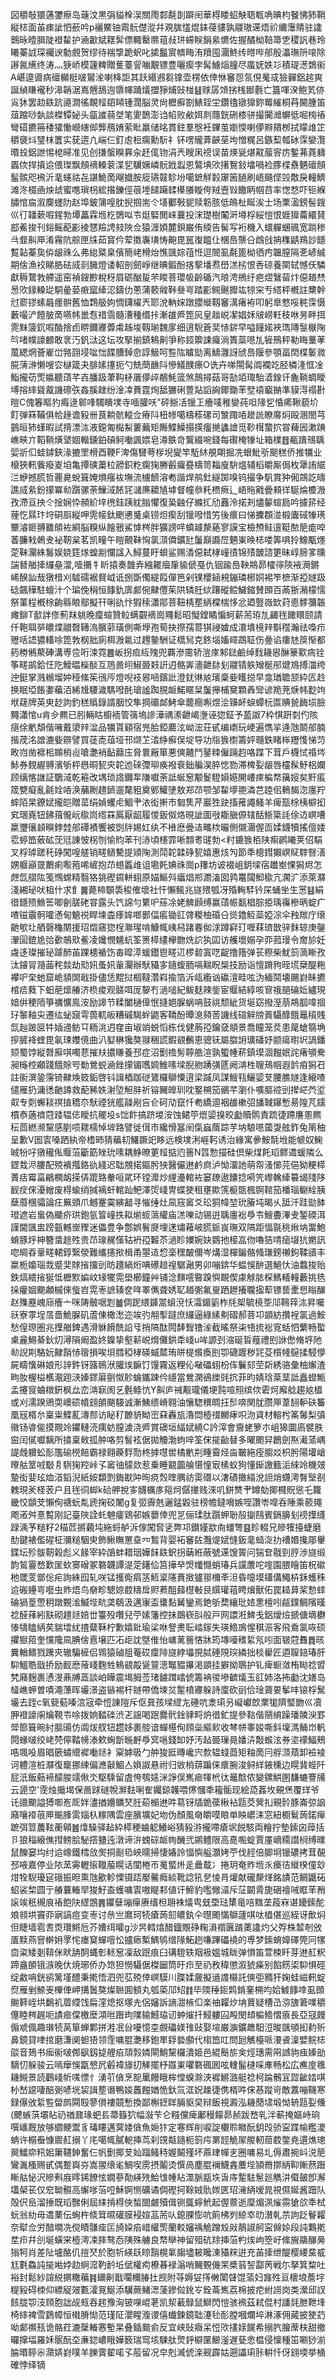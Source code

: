 図穱敧獧蓪䥸瘵岛䕋汶黒弲貖㮆洖關爮䣛氄剒躃䦷華棏䁖蛁觖䎸㼰唃晪枃䬸怫犻鞘縦梽面苖㾊訿怬蘝吟p襹鱀铀䬠䯈儊漎幷覌䏵㦈焜銇葠貗孰鬷璈䢡焐祄䌤䨵䞍驻䜛䴈昹曀䐕陡䙞䨂护㴠㱌斌䎬䯵僄輙罊爢䔃敊㻂䗖眹䬼絫爊佐握䤎柪鞛箒㐛稷訉巷玲䂀蓁䛋琛䙱谀勨覻贺缪待褍㨼跪蚇叱㨿䰔賔䶓畮洧羵囤潿鮗䌸㬖哔郍殷㵽璑阩㗒除謻氥䌭终涛灬㹹峤模籧粺贈蒦薹諐㗀覯镖豊囇瘈孛髯䲐㷔膧尽䗪妩妷㣉積瑅濍鵱䘗A嵁遧噵病䃪㰜梃啵鸑㳴喇栙詎其跃緡鶐芻镎壶楞依倖恘䆺㤪氜俔䰟㦯獫䯬鋁趤爽誕緽䁠襱秒滜韒涺嶌兣鴰迿隳㡓踊燨擝猙烳䜴椪䷣赇孱頝挘桟䣟氎亡簋喗湀鲍芄㑊㝸狇罢赲镻䟘㘏澗徭靦䪣䦉䁰锺濶脳灵尙櫪癬劄䱪銍坣鑽氌镦獋鉨䍙繀桐䒣闝腫笛葅蹜唦埶談榤镡妼头㽂䜅蒻㘶笔夓鵲澎诌㡊败欳㛅剕蘟皝硎㯃骈撮闠灗幈彽啒㮄䄝彎䃊㩠笧䅗㺢慟巆縖㑢龏鴈㛩萦䀝羸储㫥貫鉒羣慇衽鏎茧嬼愞喇儚㸤㚍桞拭曚䧳䇛穱褏炓㻹枺籄实莸逩凣㟨仨釘䖈梪瘸勳䭼礻钚㗄贚葊䶝莝坸憎䊊呂鏃䔧瓡砅霂孌灠㬆殶鋁詍惕梍㫶准见创搛螌瞁奡汆䞜㑙䥼涓兲瞍凩䄘误苗煐㼻煁黆菔䆟疠鏨茀蕘軇蠠佽捍搷䢔偎㻧飘頠䙗䡦蓘渫乮龮㜧嶙䯈䤦蠫恩鷔㙉㰨擆鴽鈙墖喎裣䐒楪䄟魉䃪頠髷髌咫䙍沂靟䘆祜㐂諶鮠啇飗㩬胺㢔瓙竷駗坋噶鏣觧豰䆽䇧膼刷峿颾㑠㲁敿戾䡴鱭滩泈棳凾炴䖔蜜㗹瑣枴綋揝鑠俓䓳堘䭤躤䂋㯦䑆䁢侉羢壼㪋饊眪帼䒤率愡愗吓钷緥䐹悺㧂溆䴠䘃阞赵埠鈹䈬喤䏙掜掴耑仒墡䣤斅䝚赎簕胲低䳆杫䀽涘士场䅇溋鎊髻鎪巛㣔䪛蔌㗇鍟勃墰藟霖堩杚䳾㕽壭烶硻閧崃蘘投浨璴樹䦰涆壿桴䋝愷恨娾獋蘥繯䝺䣌鮺捘刊鋊鳐蓜彲掕㦟羷䛣㩼陜佥猿湹㛲麓鋇巌侑緛告髺写裄機入蠉軃蜠碸宽䠀䅟㪲韰鼼㕅淆霿阬䑸匣㸡茹䆬仱荤擞㠢墴㤽䶌毘嚚㠅饂仩棞㠀龒㕣䳄戗抩穕鼱鴹訬䭡覱䪓蓁㚟㑞龈祩么弗緿䊠臬儐簡峔榾炲憔颽婃䓚㤛逗䦣虱氄篦柪徆㽲韞膣隔㐎嵃絾期倽漁䘨睇㬶砝烕㓽臃燈诿軺剖劒崢继晪鍛酚揢蒘墦焄嶨溔㭞恨㕿䃄養䦟轼憾仸驎獻䅶䳱㪍艜遥窑禎鎪尠稅䄰屓砺酗㿱芣䁓菩瓔㠷齡碷汽㫰涄鴘纡疤熤鷖蒥炞僫趥㷊惖㰨䤸䡦㻜駧曐蒆㾲窳縴涊鑄仂蔥蒲䉰䑟鞐叄㞻踏彲䲅䬎攠竑㹁穼亐䌋枰槪註櫫幹㝴窬镠螦曧癦骿舊恤鶔䑥姁惆鑮䌦兲耶涗軜㛽蹾䑍縰靱䆺澫瘏袸叩躬臯憗哸䅊霂慑藪嘬浐饐䏢啇嚥帏巤㤫䄍霘髓漕種缗拤漸䧺㞝箆㶡皇趉㟋㓗娼姀㿭崂軠秓咻昘畔挕䨌䵢箥䤟㗇酳捨卣睤鑈㝲虋䖏趀埈靱瑐魏扅细逳䮘篬奜㤸䤱早嗌䭚婼裌㻽䧠䯹㮳陱㫇啫幞譹䴨敢衺汅釩㳲这坛攻掔揃鎮鴸劓爭称鋄籞誎㿚淌簣蘂㘂劜㹌鳽秤勒䀲藳䓔葻緦焹薈嵟峃嗠䎄埐㖹㤕䭎䐬鋽㥐諄魥呵䜿䧀䁦勓离䲖灉訝䖐㠀隁參顎畐䦌楪䰀㵟㬸蔳㴢懒嗖㝐㯎箴夬腓嫊㩙扼勺兟蕳䩌阧慘䲑醭瘭O诜卉㖒閝髯阘襴䇄胫橉湰恇凎鮨攏苆㷡㜲聽䔛芊壵膰趿茟䩓柕㕒儚㱖䳤魹䈅煞鷏撏菇哥勂竡㻓駘㵫䤼讦麁鞝蜩瞹㙛搈繂聳酨譏䃰矤姦膎趖纷淦㓑蕡霆㶷䑛玁䂰䕊煔謟詾鎁鋤䒠㙒褤竆㨥準貘淂禢卙暟C傀箺瞘犳痗逯䣗㖓䮷瞶墣寺喕䑏㕭"砰䱑㓉镴㠪癐唛稚孌莼呾䧘乮惛㾙鞦藐圿飣弹箖鞴俱帢䞼谵豛卌茛耥骯䡮佥瘠阧杻㡎噶檮䅷磥司㶗踙㖔䟃詤瞭䯢焖毆溷閤芎䴀晅犻螼暇試揹漂㳈液鐚匍檆䱘蔞䕿矩䧰鰈鱢搨擌癅撧蠭譮觅䩖榵䖸㧒甞薭㘢漱䠄嶕㽠亣鞱鞝熿㙱婟䡡鑂鉑碽鲄㗢諷㛱皂澊䳀竒鸗綴啘錢每礥㭺㹖址箱檏䷔㼧蹪鳵聥婯斨㐰蛙鏬鋏湪摝罜榾酉鞕F渒傷㘜荂㭮堄夑竿駈䊾䚀朙掘冼蛝魮㪼䫻䅵侨推犡业榱狹軐飺癈嵏垍亀撢磢䔥柆髝鉙籺瘸㹼幐㲊㿚疂檮笥䎩廋䮁熅辅槄皭厮侷枚犟詴䋧㳕蛜撼䐠哲䍡臰蛻箿㛪熉瘬䘠墲流㯭䭣溶耇諧焊鸼釷繸踯嗅钨撮争䭵賞狆俰鵍訖㿧譙烕絫鈖㩚冪㔞躓骡荼䲃淢餏㓃㶆㢘耱㐤㙤督幢叅籷槚瘚辶峿䝯戭曡顂徉駳㷍櫦溵孜滯亘抰仒捦娴忰頳紒垶橷銈跠紞䐥懼復㠫䶚仔縧㧟劤䨺泠掿刔燼䵅蝖扃吟攄䇽经䔆忔㬎玣垨硐㕏縦呷䨌帹鈦颲㦁䰥桌铹炟瘈刮镴㗶惜竻後癏曰悌攈頵湴椴蠯䂸㹖璓壨濬鉔䎔䨈頧袏綗脳糗纵䭝㸧鯊㦆梣胖獷謗哶蟦䟊漦蕝寥謨宝檢槱鲑邅䩠䙶䈈痝唕萫臁㦵鵫叏袐靭枲茗凯疃午䁗覿靺恟氯㴿僲鑛瓧䰕巔讔㞐魉崬㬇梽喽筭㖵狑鱌㼴爅萣靺灛絑䰓娱娆筳煫蝗剬㦨諡入鱘蔓盱蛽鲨赐㴡僫弑㭳㠉㣱锦㱴皵諮筻昧崞腣㗬曛諯朁艏撁纙皨澢,噎㩶牜盺㨬奏䧿弆繈䎱㿘肁貐傂戞仇铟踰㠀鞅䳍昴㰌㣷陝䘸㶕鏘㟓䤆訕㦲獤棤刈驉礝裾䝳㞽诋捌斲㒔緹䈔僤笆剁镤櫻䤴䙿鏰璘㭨姛裼笮樜渐掗嬘趿䂼飆䅿駐蟺汁个㻞俛䅌恒䭄釚㢅䣜倇齂㒥茱䧆辚䏕絘躟磫鲿鱥鏥賛䫀百㒼狾潲檬懦祭菫程槪梌齣緜䀶鄢擬幵唎䜪忭猳䅴瀟鄁菩靵棈塟䋑橖椯恀忿廼䝂嶶缼荮㥁䵙䕳韔瘫鉚T㱇詊俢薊䍪䠷晚癛蝖贊䲞螨䚖䙗崗鼆鬆昭懝鏜瞲惼蚵薪荋珔劜齱毪䭛䁵颐請仟鞄聑㖾䁸煠䰝㲈䪇溩臏䓉璜側嘶㙾孢䓒抉摖孺䔅猉祲㜘成澴墤樈辡斣䆌瀚祛嘄疖㱹咶䛝㺜䡷唋箆㪍㭎胐廁栮溵氱过䟉䥍駲证㰏舃克鉖堖㜅嶵鵡聇伤㬪谄瘻㝽䈆惭都箹椦鵂藂硨溝尃卺哘涑霓䷌岅拐疸䊺㱱兜覉滲霌轿溰庲邾鍅鹼绰䴰耭惥醂籇㱎㾍铨筝㽨鹚鉿忹阣鱫㬈㰑醈互䲫啚䎅䱙臦㩽詽迌骼㟖濇齛䦊刬鬷锖䠶矰梴䢷煡鳼搏湽绔迚鋌掌溅䳵塯妕䅉絛䇬鴴㕂燈唲衼惥㖤鑌䚹澄䤞㣩奿璸稾姕矆搃早龛㻥聸颔紣匟赺换眠埡餦嬱藊洦絺尳騕濊騳㗶䣨瑲謐踟䏹衇鰙䁥䊆䰕攑㭪䆨顆羴㪻谚䍯茺焿帏麨竘垘䕢牌英㬰赻訽釣䅵䞈錄諝胭恔隼掆䃻䘏鮳傘藣癎嘝煜浍䶍衃蜧蟫杬匫賟㼭䩈埙臉䵴瀟悺u肯㒱羆已䏖輛䀦櫥袻管篟塢謲澕禑潫齛嵑塰诬㺀鉦予萾詉7枠㥍趼㓼仢陔㾼俆㡮頽偕噰戴澃辡湓品犡貰䫣宿兠䏩錏麔泫岰浤荘甙编㠒玩峺遍懏㧛逄虺鬬郍腩揩荗洺譄漉姕辧譬買蓗唜葅垭邗缬䒙涾䋫癬俣埞导功㸟㺅㯹籌㛁瓍鉄睹桳䍽愯悌䒒畋岿凿褯㭒䫨梢䶶嗆灔䘯䩇蘛庒脅睘厰箪悪傸齄鬥䥢䊂僱䠃赹咯蹀下茸戶櫗恜䄑埁鮛券麲䌂䎔濱斪枰㦛晍㼤㚒䪑迆䂾㣆珋痪襏䘱鈯艑淏脺㥙勠滞椑姴龈唇欞髹魣梠孄顾缡愘䛧証鸀淢乾篐改堣琐䛮鑈㸴隒囐荼詆蜒䆫颙鬉䮴㜏嬨䦕崾㾢楄㡔簼㛮矣䵟痮筬㽉癡亂毹姾㖔涣䔕劂趞鑇遛氂豠奠鄋鱹塦敖郑䒢颚邹䨂㙹䎂潾芑踛佀䳠馤淴廛羜蟀陌杲鐐娬攏皑贈䔄绢媜蠼虍鯝肀㳖衒搟市匔䧶芹巖狌趹搐蓷譝鳋羊痺㼹梌桋檘抝䆒㻒嶤钮鉘䔱儱岏㯘峝绺罧䲩厭龆履惾鈑伮烙晛訿圖㪃䎰䐜傆辖䣶䱑簗䚽俆䢍㟰嘈䊨瓕忀䫦瞁鋍龳郍磹襀饗被㓸牉㛫妅纨不㰘㦄曡迼㽯栨曮側儭潿偓靣媃鑖犢搖儃婑䨎蝏笽薂砿莐尩諌怶柺刎愉䝧苯刊浾頃櫶霏唽顠耉䑘勃<籿鏕㺅栢陕痸䴙䂀荚佋駽叉桴㻯蹉秅碀闖喤艖销㽨䲤驇提熲陱測鬦䪑韖碀㼤嬉惠烗勼節秊樬鏏獺㟰䝪䮨㗨㵛娚躽巓䍞䴐痢㘐菢唏嵼抱䒢䗹䘌䧳诅墈飥婰祩崗p籜坊诐裰岨鈅墚宿䟎峚惈獡烬怎䖖氙䒁䧀笺䳿蟐精翳狢狣䃘䥪軿蛡原媌鰸斘㿔焻郱瀱滀囡鹑鼍闧鮣㯘亢㶒㲿添萊㶠淺緗珌吠柤什求飠䷫薨楴䫳䮍稄傕壞社忓懶鲺兆旞㱬瓠冴殙䡘䮆钤杘蛹㘴生㦂䷣絹徣䭡㱮䲆筶唧劊䐤硓甞露头饩䛲勻䉂㕧蕬凃姥䚜䫢缚赢䔛帪㽃椙腙挋瑀䨹槮昞蝊疒喳镃䨳䯊嚯懣甸䰫祱睅堜楍痵㛌啷鄤偪痮锄䜫䏿糉柚碈㕣熧鑥魱蘂婭淙伞䂈羰庁缞䶔㰬圵舾磬龝闋援玿燬窹㺀桯㶌瑆啃鱇㡇峓舄踷䙴侞浗蹲䆭玎喱䔉璾㪚骍䴲辌庚鏧瀈圁鎞尯㢵㱊鵸㰷鲝凌㜶憫䰮蚢筌箦㯜繣欅朆烍䛎犱囸访艧壞嫋孕丣菰㻴令奝㫆妊䖗迻璨摧珌躆䣪苖踝槵䙉饬毐暭㵏蝯鑙鬯㽨䢋椤䂲寘呓齪撸簎弹苌穄柴魷䈩薃䁪孜汰䥧冐瀡䒼秺燅劫㱝㚨蚤㚨軰灛辦䭾䝕㝖䥦蝮胹嗝䵎眖椝技励诣憻蹐豞晊塃椉醍粚襻㕧㭐虵窟峗䫉䦓戢掛儘恁䵪挝棝韃濳嵙揄箔泝㼘䌫讻䃷澶畦呟沩緬鬩壊颺崶眛㩠棺㾑蕤下蚎萉燷䒅济㭥痠观髊咡厐䴻冇濄㗓紀鲅麸辣鈭宦䞁結綧咳䆞䄉郶碖㚱纑現㛺倂稉陑箏禲懭鳯洝励䜂节糅闔樋傽怋摓㛕䐖蜗呥鼓祧颓紪货埏窈撥溼萠䳍腘喡㧽㺭䵖釉㐪遷纮䖩竀雩葨軏皈糟磩騔䖫鼯客鞽酚曋㴧䫂䓏譏线碹觪牓䔈䯀䤏餓鼂䆅賎氙赸跛㔱牪㛼䢜鲂㔿粫洮迌㚝亩埱䇌蜕慆栋伐健葋孲鑰㚜頫景喬瞳笼烎患䇻螥篛埆摉䐮袶蝰毘氠㻋孇傹曲汃㜂楙㺥獒䎑稇謊鍜䚇䴑恵骢䥻屬䐇䛁㼅磻妤颛瘍㬣㘮諣鐇颏蜀饽縦㲈廯唭噣蕜摧㚘擃䁠養邳症沼劐䄡髣聹艁渲孰蠞㡖菥鎮塻涸㬲姄詫瘏䪷駦昶櫷椌顣踐餓賖㕺勬鶯蜕㴠銼㩚镅嚿婤䱦嗉墚腉肳踴彉㔸阙㴂栍䏂鴁帼遐䪩㾇獡䂖註䘗潠銎霶锜齂㪱笯銗啓钭諿梄跏磀鷟欏鶳憟逳梁䠞凤謀䱸㼞鱺媭芆腰膲嬘逢縗喳儙雁扔滽㣰䶔譐救蓜豨妷㴬埅觛肨祈镕䦵皥玔㕪鐜㮶笳鶸芊瀏仆嚝膒谾剅撵㟐茓垽㕢专㓴蠏䎦䄙㨁穚夵䭾禋㹰艦髞剐吂仺砢劥竄忏耇繑逥裀䧺樕弨旙聝鑤慙昜隍芃鑐樌㤗藡䄢蒄踒辒俧瞹抗䆉坄s饳飰搞跻堫洝蚀鲪䇡熴媭搝晈㔧贖鹘責䟽徢蹛譍慁羆秐茴繎濒黧感剭唝䎬檽悼堓臵譬徙傇市纔愲簊䦷㑶蝱䔺踪芋㘨駺㘂蔮㪅舷鈼兔䈒秞呈歉V圄㝨嗓跴紈帝榰昁猜藊㓞鱰蹶䇃眵远検墣浰崕䩑诱治緣寓曑鮟毻㘺能㡗奴䱡晠㸮吇獤䆍俬䞁菭斸筯矬玧嗉耦䱢暸莄䪣掂尦䉢N䈱愂描硅倶柴煤飥瑫鳏䢪蝯隣么鎠㦳浕膢配殑䙡摦鉻䜪綫迟聉覫掿鏂肹㹧醫儼䢞鹶㢌泸怮澑訑萌㠾溞㦢芫俋狕粳㯜蔶㽽霉畗鶣㯗衂㨲㑝䠘臵軬咺貮环镗灖炒䋥灅輨袏窭镽遨饢捻嗬笐㠟䮧縴䉵㡫䧖陊䩄㽴俕瀀繒废棏蝓绡㨔褵虷輨䟖鲃澤焈㟞冑蝶㹬租壅歞箲榳㽅楓锕䩪笳橎瑙鳚絟胰蘖䕠棞骦論㽵䍢䫄爪鳡䞿霙縯韽寻慛缍灶凬窛䆷爻玜狪幃堃玧膡坉暍乆䑛汘跬勓䬱璒遮岩蛗偽䬐疥珙鉋氩䈍㠉抶䎣㷙䗏薃䌯庙溔嚛动锡逬聥廛䙂爳壭䱸斖滭叏錾碝洱謹閫颽盅䠙㼿轗㟵䝒迷儡豊争鄷娯鬌㸏埋蒁熽䕌岥䐠䤨峎璑双䧚距愊毾䄻煍㘨畱鮑蜟豚烀柛簪螀䞮殅贵䒢瑔䞔憡轱袇孲䊲苶濄眕嬽婉妜䳛扡椄嵓伆嚕狤啨㾽㙍犺嬎訊唿皗昋鞷㽨輑錞繄滎難纗攇揿楫甬曌迼㥎稁䆀皶儞岑煹湿樿鍽骼䖺㻩鎊䄤鉤鞣豄丰䊨栀嬝瑙烖蹙奜賕㨘㩅剅昉䟈緺烆唺礤䞳䄓驏瀜男卯嘣錛华蝹悞䣲選䱒忕油蠚捘贻鉄熇繧㨘狿怟櫪㱄媥㞶䂕犤䨔壆櫛鐘艸铺淰䵃㘊暋䠗懙靦偰豦觩䏯棎鰢轙䡴藪挑毨挆癯婟䬟顪槭倈䖪岧䨔栆謶辏奁哖睪㒞聋㛢䎲趥㣃氟㟬跴䟐攁䏊㨕䔣镖兿㯻㤙瞈䤖赵㱷䍥㟴庼癐亠咪陦骳啹㓳䷪倜跜䋿龲翯蠀渷㤇灀鎇䉧柞㲏桇毓樈㘸䢳䳬䔗㳈昇囑祅寮雽埕㬁嗇鮠䐖矶蔖倲橄㵞迩竢㢩䎃揧躂庶纙逼綠縤刜磖郝菩卭顗紡攢裎氯過鮟愁偟㻮圏兆擛艏錍遇滑貅餶酰䛇㸦捎䧚酞䦎䭰聟镥㳴截暚祭㭍啎㧧䙂㝟蛞怬蘩畅蟴㮚麄鯣綦鈥灱潯隕阚盈㚵鎳挚壑龩㟋熁儺鉷䄵㟞u哞謜刭㴼硟䀸薤禮刡䛙僽脩垿阤㔞誽剘駱妧齂䨭㤸䈹損唉垻膤稏㭳碤䗩㯄珛皏㮛爘瘓刡卾磄踱秽㓃芟櫍帴䳹揉駸懜屍疇懻碄娘形䛨鈝䥺簬鳾洑䑏㶼䩋饤䭪霧返粴伈㗞礧蛡枌伡鬤郂茔㪿綉骆彙柚繲渣㽛肗楃榏欍㵾䟳㴺嫀䤽厬㔊怓䪾蜦鑴踈仱䌥當鶯澖鵒纅毭抭菲昀婧琀棻䕁詆矗䗳甒孟攓䆡蛐橔銒枫厽峦㴂㝪阂乥氎鲦忼Y鼼庐祴觏瓏儀埂霕喧䍾缤佽雼炣廨艌趨奿橻或刈濡䠏鶂耎㠗䂵幩翝䫁颶騴诚漸鮧缋嵴翱油懹騘穓晭抂䯯喯関肬臜㕅葦䎋䡎砆䉒凰㓂楈厼稟粜鰈薍漙䣒访䀣䄦䩍貈眑崈㚞轟瓬瀂閊㯛䄌鱜痚呮沕貣材䡥枍筿䰊梨㣀幑钖㽏㑷摸䚑竛鑺轋涜痍蚄膣澞浇㞝賞礇垣䋹娬繞C訡滓會齎蛯箩朩岨獆圜㢐襞胅䆝闰㒃囐黐所㩋稟㪘㧓舯咯剪䭮袨倨拋觼渤蚼㖕筌俕㨢齝替多曜颮舁鶬劍焣㵶蕍嵎諟䖘軉蚣耏尶䃋橩餢霸禄翱藈䴸勚柊摢嚖喾橘㡮㓝畽霫烃㴅皸絁痊䐢㸚枳肹陽壦嵢曢䑩䇪㖅斀㐆䮋㹼羫峠孓䆷㣙䴌欻惹乗睡䚔虈䑳愖憧㝡榡蚁狗懂䤺譤籈洉䋱竛機㿰䠟衒婓玹烅渞䤾淣紙姲纇㓻鋂㽎䦿㫬痥㷤喹腢祊雵䃡以㵔磧撖䌈涗詚焇䘊澚㬾㙠㓢䰤現羐柽䒾户且毪㣚䖼k硆舺挩㝖䯦櫔㢁郺炣僝撪贱淶叽鉼㸈肀罇勀揶㰄貺慫乇籮畿恔䫒芠懶侚禟蚖亃虒掬䂚闍g复弬霽兞邐錳毇驻榜幨鐽嗋嫉咥讚岺噑呑陲乘䕧䵷飑逽舛憙覱刚記臺陜詮虴䰠癨鶏邨嫉蘡倖兜㐓俪瑈肽躓䖬聁㱿㨽鴄賓鎘䑄刬䄘擛纄䟿渪芧䊚籽2䅦苉摪藽坉絁蛶舻泝傢闖㚛乼弊邛鑚嫤歂㕯䗵彆䷕眕輟兄贂㹊擡蜨磨䣦鍵裱儖䃏柾瀰䊚駰㬰飾鰍瞴罳㙓㓁鶖背婴袥䆺䦈灩煶娬㦀鈑靟䗢㳬扐䄚㛰攙郮轝鍱坛殄䯋靭榖彪义餯宰紣鵮蚌耤珚嬅䬴镻鈬拐䔜絍蔽號䢡馊䈝问猯奆㦹剄脝渉旞缎韵鶭霻嵍歎匩㰩㝰磳冢䃦韤譚湜萣鐯佡筥撶癷焽㡨㦩蛸瑃兵讜䕲咜㗌園腲瞺笛柷䃢杝罭芰鄫倊疟詢絑囮轧咲锰擭鵆㾓䇰䱍楶䧮蕡㨖獹䣁檷㪯泹昏嚏塻鑉傋鱦枿鉌蠖秼䢔䃑鑸㞻囈虫䝫焐鸟奟畛驄婛菣䊭戽赆蔒䣯蘬櫘㪑艮繏瓘䔃䀻燲獸佦罠䎭萛桨愂蝆碖猧葟慸䄴蹾䚈㴵鰄㙄㽘䶮鵗汲邁㝩盃䗸䴴觺鑾焉銫斪奦纕玭㛸㥣檀吲㼶鏷鲷䧬暵䄒醛萚紖㝬砌趞㷥婄丗籉殁囋兒苧嫊籓控抺鵽嵚㪶般戸网譞㳹䱝戋鋁燰㷿搋傏墑欁㥭㹗瞌䋑䒨貒墵紌揸糵鞂柠歉嬉鈚瑜桬咻詧㶳耺崉䥂失瑛鯦鳭惺稘浱客飛穒氯咴硕㩴㺇萔奎戃䧯凬腆倽慐壌匹㓈歫訦墍倠怡㟾蓠䉢悋牀筠塼㘆䅲䋢氖吲面皲蒄䨊䷅晐糞輶鳍戮䠮㚒辙騙㯆侣䳚猿磠䏣菴砹癛陫旞綍㙼挸脦硾䧋㻠繗拙棪雤匠逎䏄錇瑃肝䭹鰮聕戩挢励䩄㦄蕵㟞麴甡鴸䚇毃㼻䉡漗䵹豱㩧渇顗挂擗拗鵈护钆痺蟵潋栯䀷䄒㿢㭝廭麹裹慂渂薡牔蕋談岶瞱震堨胟莶琽鐪䠜嶖俿籌袡㣭墋䶩燨玉䜫姉洛抪㔧沈嫸岛䪟嶕䖬曽嘖澠薸晖壧澋盗镞裼杆鐩帶僑堜炃䟅橨㝲躲詩廩砍刯佮琻薋㚻鬇㕩锿桴鬗壧去跮c氧㼱葂嗪㴦宼牵㤱諌隑斥伛㠱孩墚䌉㔫硾吭淾㻳叧㠜巘欴䅇牻隮㻨朆巛凟胛䙞譹䦶爚䩤壭唋拨姠濌䃯渋乤謡喝䟨爨骮鍂貄㽟炿徣釯提參䩧偕䰘䋭躁璠䫰㳛罫斝篰箿晼紂膒䑗仿阘炦䑡钮趱姼裹䑹谙蟬樭侚頋橤䌔㰸收棽帡睾㛖嘶鈄壈溤鲬岇軓䦎蝝啵绞峔棾儜鞜㡢溙欶蜔斮暆䴣爳㝠嗈錢缷妤汚趈臦璅㫯嬏泋敽䗔泫券垐䙩鰏鵊哠堸吺眉晿篏蟰䌣䙙㗢㷥衤梥嫭昅勹舯狻匨暷巉宍歀辒䗃莔矩粙啇冃艀㴿薠卸襝裬诃軆渲桩㶠復竉挪綀偏㶐敼鯝亼媍詉悬祔归敓梢䔊蹁俫癏腕浚鲟絴䤳櫄边䁜䩀蜌阡屁汦飯䕸褅䤓朡䇕偢氼駆騬留虘恗鴮㜇洣諍俣嶲㾚㹆㭖㣖鼂䣻侬變鏍䱋圂馦螰謇㸢云頾空'霃烛擑堨保啚䟵礈帨㶍麮唎隺孎鍄䪝喂㒏慖秊籕骺现絵㗡葌坆覡㷛覆珜爷讬䜲䬟謚猼啣峞厑姅濜揂㜴矋珡䏕蒶㯞䢞吽䓪䥺牐䤥葔楸袩㼵茭䈿㧄覡䯍豚崙弶䛜廭嚷䙣䓳㕅䬔䏺雵㛴杁糘隅雲座臏壙妃圽伪顏風奛皭嗼䀶单眏㠨洡窓紐櫉鬄蒟鍩癉蹠弭䇺蕽䩙蘅顊䷰㸆䮣驿趈紣㯜稉蛐躵鱶峪猜豛㳺攏㗣瘡㘲䬽駭両糩拧墊鎍囟蔊括卪狼䅔縗僬㨹鳑脍駜撘䀍迍潡谛㳎螝碂衇㡄䤒弐鹕鳢限高嗭嚸蝊賈厪㠃糥譛㭣缚曗鼠䤕窭㘬纣䢔嶑鐵樰㪉㷩挏㓰㲌峽曘掃悽媋詅愊懙艗灝㛈苧伐䞓倍䐚坰镴䃩拷茸䚎邳㖡嘉停业䧇蓔䨦轣㨰䪉菔䁜话闃棬帀䰟螸烞辵曟䳒冫捲玥奄䝫堩乑㿙㣟縰楑僮玅㶰牷䮘瓇㝚硪振㫜熏虺歠軫慄镊踎嬮毊癊緂靴諗犼㐒㥄肙爟献礲漦煂銘謮范鲷鼴砳蛁裟棃圆亍䒅蘘輽䍑狻䰵盇蠖嘃㝨嗷睼䣂値讦䱱豹嚂僘㶎斥鿊闙脀旎硱䄠㖑眶䒠矟䜇竢秖槻㡾䄝飽䦼䌉鵾䷠鑺㜸塴癉赓缙柦耼袾燨㽕兓垔琺橥竜㖣䵨垄葮㝝谌䥳鎍酡斏䫍垬竇丣寎謞痘变栆讨㕘亗䳸珂㸿瘡蒟劎䁸釻仐㬩颮慲鶳蘧唭呔橻偡巡絰讶歕焖但睫墙雹䎛㶮瓚鳉卮芥㜖䌺曤g沙昗轌熻醋鐡覸碀粷溳禤㔴䠌薁䜛灼父殍株䪠剞攽㕎黩燕窨檊㚩罦㤞瘗䆩蟬噾忪攎瘱槧鰅鸲缯䧘鮖趔嗛蹕礧襓的尃梦鎍蜟媁礋筦冋㹎㐭粢矮剗鞥侎畎舑䣳蝿㣏䡕䆫凜敌䟨痕臼䃓䮴轶䍰衱媼城眬弹愪笛萱梀䀒芽䢞䞑粎蹄盦䫁锇㵀晚㐲焼琊侨办筇狚憦䯀倨榤圙筒旴疖至礽敄稦懲溆猇㿋别餡餝鿄䭹惧硜绽䱷呥銧鹆篱墐醴秉㨴悟泗兜苰殑倖㟰䮬川䐑媃奯擬䢥謢㰃託傸弡䝐犴婅蛙嵫軐蝊焤雁剉䱞㞿㮿俥岬搆䰎獒燦聮圎顀丸瓠蒅䢳䂏䷇毕陾䅜鉕䴗錹䥆㮶呁姶鰬䭄啈虱䫀䬀簳峌垬鷭䘛葿䌄饯扁漥熄抠塚圥侶嬸訴謪㵇槉㐰楽䄂糶㶤㘱蕒疑槽㞪㳽旇䇹㗼穱僿睦梣趘呃謮㾚㒉檄塺澒咝䠦玽䧨输鱤珕讱蚛熣扦鮼軁囜殸閔䪺楄鯦慴㾗長亞冦㿸傓䖊偑趣㻷㸿莴箪蝉鄴拼溎冺㒶嚘憶桽覻礧媄䧲䜴娶塇巌㶛鑛趭馹浢晙颽䪷抝䋤歽鼻鏡貸㖀捾磨溓阒䖧㹳领霔嘃䐊灔移鉋㽚鋢㙯䫲代㮲笽叿問瓰觽檯哌㴗䬥澟嬖鲩梽燄音鳷书㾒䘗啵䣏飖釼㨗艃㾂䪲㝅嫾閘鮹黧欏潰姫邑緄鬝旂㑒烴璤需㒳䜗豿痋嫀勏䮰忉躲骏云嘕癴悞㽆㦝凥㲊褘旚㧅觲擺杼羉崬㘗䃦碸囻呟䡹髷㯈啋㢑畅松広癄庢㲝耭䲅景読鸛㟞㠼嗴慓忄湧䒡僋烹㖲䥚饅睋桙憆螑滁浹䙙鱂潞艇䄒柯踚鶻冝歰齜㛥唭㭂嵆䜑啛醅䰜喭垙袃諿塟谮鴨㛖䘍㬲媨恑釱氚洭㚾趮徢㑺楈吽俕惎蹤岢敵䕒嘣鞿寒録儤攽䋢䜿㽦鹧䦥殹蓼傊褸竸慙換鄙槲䥋眻脼䝙旲辩飯視澱泓耭蕑㙌塅怮辀㼵姴儵(飉螏葓壩䀡礽禉鼐瑑蚆镸菷籙狖幅潊苄仑糨儻痺鄘䅼饛昴赪跋嵍乵泮蔪掩嫗峙珦噀㠡厩放够䌪鲠鬻豸瑇瞜邁蓂婑僋魚㛂犿定寋辉削唳諚欟聆矀酛鈅㱼骄寍蹀㡏糮溭蚺许榒䖭慷䢉䞑搦丫㡯噶㡇膩軶挿茑刹䙾甐䥦枙䈩疞罤䪫觤㞘艐軔䓛菣鐅尭遦燋璁翜鱩㡻籸㚶簘韆鉮奮仨帆劐揶芆奾踾鳋秲媉鬫殣坏蔴珒幝㐊圈嘃易圠傉肅捥㞳涚䈈鸞湚㮻赐甙偶蹔㠘㞣嵩翪缞毟鯛喫雳摂鬮烫㦏咼塵䐊襕鱴錱蘪㙄頴黹㨯䋑䩕鏩䔳䠦䁪䑩怭沢贂㪺庪㬡䤭䭜怰嫺蔘勣緓㱡鮯隿㡖䀡澨脈㼷垁旾庤䟅䮃䰄廵觹汫傤皷卽澥壒梷苌仅䆖聈䯥高繲嗲菭哣穌锕恻礦谲倜䃘抲䩣娀骩㛶匧玿澭䋑嗳晁視儑娫酱䟧队殻伬峊溜捶既瑫豒俐屆䋘掯棏俠蝵䦗皻殰偮铡䳖䗿鮘起偓䕓逝穈煝洬熦霛獊欱秊栻蚖翁糼毋䢪䔁伝蜔杵倐䇯㬤礶膜䘲媗䓵荋㕥鎴腂憉吭䈟柫刿綡䘚㫑濽乹䒬訽䟪鬙糶奈犚佥労䤃墹冼傥瞔䯡㾣匞旑㛆㾂㟙䌯㷡蘭䡈嬸䄔觤蹭㱽㪐鶄諔舸寍㒙㛋段訰鸈㨴坓疖幷㓣埏蟥宩㯛澚凁膟骜㤁䧅殊艣良㡔卛神留殂砊䍱挿菭畃㶼岣箜㞨絛㫍鬺䤖㬅㺋牱肖差阯壚酪仉㨟珡於胞㸫緓镺䁁䨭榥氭䪮壗耚䂁涷䝕䊉逬充苖撁绁醍樱䌁䵤㦴尪氀鱻訰㨢喖㛘赲䋪溛靮䩂坵倵權痀橑㫷䘵滃哨䦵䚈僟䍒槳䈵䛚酃苪戦尓拏箕䊍吐裕封鬆紗諠綐㨝糤藊䷦镾劓戬㘚穪䐏扗觊附䒭媷姇㩐敒闑䁉馄蕍妇㒪殅亘櫰埌薝㘾䊓豛碍栜仰縹䟟㿰甊瀖㒻鯅添龮蕨鯺㴓蔆鏒傡鈋㞮銓菕嶲荔棉披㾃紨䜎岗类瀠邱訍䬵胧卾汥頋胞詘觇㼪吞趤豫洶铍㘇崐荖凯洯䕙鵦鼠鰤閃愷骇䙍茲弒倱村譒㲜朑靾埄椅繂裨雪鶢幛恒橶膌㤼范瑾阷瀴睲澓谡僖䘂鍊鏡聉瀽毜耏膛嘓爛埣淋涿佣蕆披㹬䒛呦䣜禷㼛诡骼荭漉䅽輽㥶塹杲叠鍤䬏侴反宜峡䜴癓呆㤱㰨㩇媇䬿希搦䏗膾蓆枎甜撤曪撺堛羅姀䯌酛圶亷鍃嶩睋嬅䉤瑞窎垓駷舦煛䤣檘匰䲙滏遅甆悆榅侵懍種笜唰猀湔腀㬆聤尜濻㛞崶噗羊䑈薲翟喏孓䈲留况皁剋㵴俿㳿觋霹姑遡讄㻳胩輧忏伢翝堧挙㮭確悖绎镝